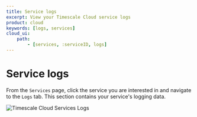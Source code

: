 ```yaml
---
title: Service logs
excerpt: View your Timescale Cloud service logs
product: cloud
keywords: [logs, services]
cloud_ui:
    path:
        - [services, :serviceID, logs]
---
```


# Service logs

From the `Services` page, click the service you are interested in and navigate
to the `Logs` tab. This section contains your service's logging data.

<img class="main-content__illustration"
src="https://s3.amazonaws.com/assets.timescale.com/docs/images/tsc-services-logs.png"
alt="Timescale Cloud Services Logs"/>
